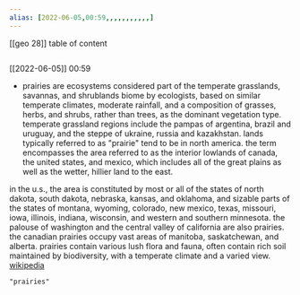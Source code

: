 ```yaml
---
alias: [2022-06-05,00:59,,,,,,,,,,,]
---
```

[[geo 28]]
table of content
```toc
```

[[2022-06-05]] 00:59
- prairies are ecosystems considered part of the temperate grasslands, savannas, and shrublands biome by ecologists, based on similar temperate climates, moderate rainfall, and a composition of grasses, herbs, and shrubs, rather than trees, as the dominant vegetation type. temperate grassland regions include the pampas of argentina, brazil and uruguay, and the steppe of ukraine, russia and kazakhstan. lands typically referred to as "prairie" tend to be in north america. the term encompasses the area referred to as the interior lowlands of canada, the united states, and mexico, which includes all of the great plains as well as the wetter, hillier land to the east.

in the u.s., the area is constituted by most or all of the states of north dakota, south dakota, nebraska, kansas, and oklahoma, and sizable parts of the states of montana, wyoming, colorado, new mexico, texas, missouri, iowa, illinois, indiana, wisconsin, and western and southern minnesota. the palouse of washington and the central valley of california are also prairies. the canadian prairies occupy vast areas of manitoba, saskatchewan, and alberta. prairies contain various lush flora and fauna, often contain rich soil maintained by biodiversity, with a temperate climate and a varied view.
[wikipedia](https://en.wikipedia.org/wiki/prairie)
```query
"prairies"
```